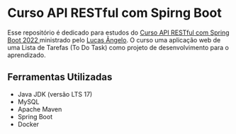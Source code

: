 # Curso API RESTful com Spirng Boot

Esse repositório é dedicado para estudos do [Curso API RESTful com Spring Boot 2022 ](https://www.youtube.com/playlist?list=PLiXotHlANc8ptwP6wajo73OZo9Nh5i597) ministrado pelo [Lucas Ângelo](https://www.youtube.com/playlist?list=PLiXotHlANc8ptwP6wajo73OZo9Nh5i597). O curso uma aplicação web de uma Lista de Tarefas (To Do Task) como projeto de desenvolvimento para o aprendizado.

## Ferramentas Utilizadas 
- Java JDK (versão LTS 17)
- MySQL
- Apache Maven
- Spring Boot
- Docker
